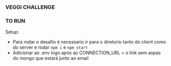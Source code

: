 ﻿### VEGGI CHALLENGE

### TO RUN

Setup:

- Para rodar o desafio é necessario ir para o diretorio tanto do client como do server e rodar `npm i` e `npm start`
- Adicionar ao .env logo após ao CONNECTION_URL = o link sem aspas do mongo que estará junto ao email
